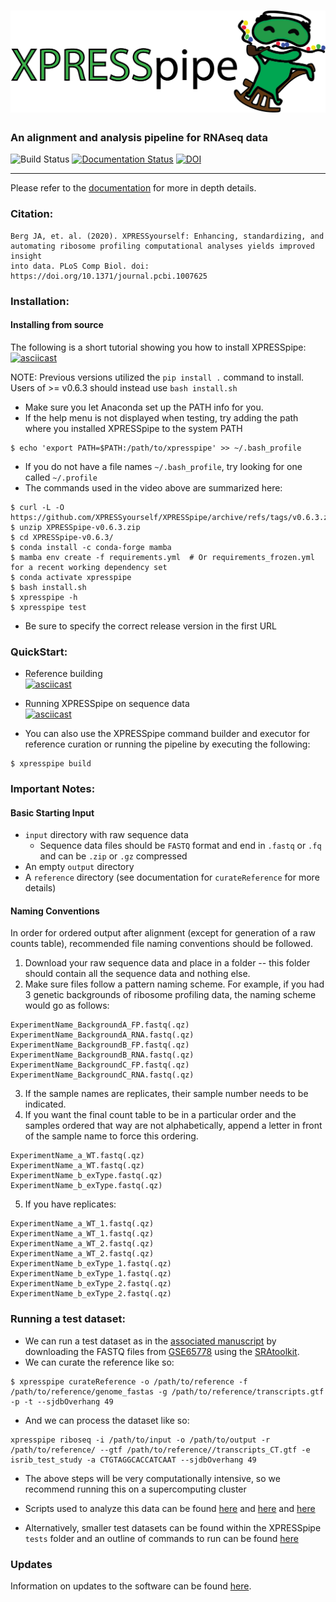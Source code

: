 # ![XPRESSpipe](https://raw.githubusercontent.com/XPRESSyourself/XPRESSpipe/master/docs/content/xpresspipe.png)


### An alignment and analysis pipeline for RNAseq data

![Build Status](https://github.com/XPRESSyourself/XPRESSpipe/workflows/build/badge.svg)
[![Documentation Status](https://readthedocs.org/projects/xpresspipe/badge/?version=latest)](https://xpresspipe.readthedocs.io/en/latest/?badge=latest)
[![DOI](https://zenodo.org/badge/170939943.svg)](https://zenodo.org/badge/latestdoi/170939943)
<!--[![Anaconda-Server Badge](https://anaconda.org/bioconda/xpresspipe/badges/version.svg)](https://anaconda.org/bioconda/xpresspipe)-->
<!--[![codecov.io](https://codecov.io/gh/XPRESSyourself/XPRESSpipe/XPRESSpipe.svg?branch=master)](https://codecov.io/gh/XPRESSyourself/XPRESSpipe)-->
<!--[![Docker](https://img.shields.io/static/v1.svg?label=docker&message=dowload&color=informational)](https://cloud.docker.com/repository/docker/jordanberg/xpresspipe/general)-->

-----
Please refer to the [documentation](https://xpresspipe.readthedocs.io/en/latest/?badge=latest) for more in depth details.

### Citation:    
```
Berg JA, et. al. (2020). XPRESSyourself: Enhancing, standardizing, and
automating ribosome profiling computational analyses yields improved insight
into data. PLoS Comp Biol. doi: https://doi.org/10.1371/journal.pcbi.1007625
```

### Installation:   
#### Installing from source
The following is a short tutorial showing you how to install XPRESSpipe:   
[![asciicast](https://asciinema.org/a/262192.svg)](https://asciinema.org/a/262192?speed=4)

NOTE: Previous versions utilized the `pip install .` command to install. Users of >= v0.6.3 should instead use `bash install.sh`

- Make sure you let Anaconda set up the PATH info for you.
- If the help menu is not displayed when testing, try adding the path where you installed XPRESSpipe to the system PATH
```
$ echo 'export PATH=$PATH:/path/to/xpresspipe' >> ~/.bash_profile
```
- If you do not have a file names `~/.bash_profile`, try looking for one called `~/.profile`
- The commands used in the video above are summarized here:
```
$ curl -L -O https://github.com/XPRESSyourself/XPRESSpipe/archive/refs/tags/v0.6.3.zip
$ unzip XPRESSpipe-v0.6.3.zip
$ cd XPRESSpipe-v0.6.3/
$ conda install -c conda-forge mamba
$ mamba env create -f requirements.yml  # Or requirements_frozen.yml for a recent working dependency set
$ conda activate xpresspipe
$ bash install.sh
$ xpresspipe -h
$ xpresspipe test
```
- Be sure to specify the correct release version in the first URL


### QuickStart:   
- Reference building   
[![asciicast](https://asciinema.org/a/256340.svg)](https://asciinema.org/a/256340?speed=4)

- Running XPRESSpipe on sequence data   
[![asciicast](https://asciinema.org/a/256343.svg)](https://asciinema.org/a/256343?speed=4)

- You can also use the XPRESSpipe command builder and executor for reference curation or running the pipeline by executing the following:
```
$ xpresspipe build
```


### Important Notes:    
#### Basic Starting Input
- `input` directory with raw sequence data
  - Sequence data files should be `FASTQ` format and end in `.fastq` or `.fq` and can be `.zip` or `.gz` compressed
- An empty `output` directory
- A `reference` directory (see documentation for `curateReference` for more details)

#### Naming Conventions
In order for ordered output after alignment (except for generation of a raw counts table), recommended file naming conventions should be followed.

1. Download your raw sequence data and place in a folder -- this folder should contain all the sequence data and nothing else.
2. Make sure files follow a pattern naming scheme. For example, if you had 3 genetic backgrounds of ribosome profiling data, the naming scheme would go as follows:
```
ExperimentName_BackgroundA_FP.fastq(.qz)
ExperimentName_BackgroundA_RNA.fastq(.qz)
ExperimentName_BackgroundB_FP.fastq(.qz)
ExperimentName_BackgroundB_RNA.fastq(.qz)
ExperimentName_BackgroundC_FP.fastq(.qz)
ExperimentName_BackgroundC_RNA.fastq(.qz)
```
3. If the sample names are replicates, their sample number needs to be indicated.
4. If you want the final count table to be in a particular order and the samples ordered that way are not alphabetically, append a letter in front of the sample name to force this ordering.
```
ExperimentName_a_WT.fastq(.qz)
ExperimentName_a_WT.fastq(.qz)
ExperimentName_b_exType.fastq(.qz)
ExperimentName_b_exType.fastq(.qz)
```
5. If you have replicates:
```
ExperimentName_a_WT_1.fastq(.qz)
ExperimentName_a_WT_1.fastq(.qz)
ExperimentName_a_WT_2.fastq(.qz)
ExperimentName_a_WT_2.fastq(.qz)
ExperimentName_b_exType_1.fastq(.qz)
ExperimentName_b_exType_1.fastq(.qz)
ExperimentName_b_exType_2.fastq(.qz)
ExperimentName_b_exType_2.fastq(.qz)
```


### Running a test dataset:
- We can run a test dataset as in the [associated manuscript](https://www.biorxiv.org/content/10.1101/704320v1) by downloading the FASTQ files from [GSE65778](https://www.ncbi.nlm.nih.gov/geo/query/acc.cgi?acc=GSE65778) using the [SRAtoolkit](https://www.biostars.org/p/111040/).
- We can curate the reference like so:
```
$ xpresspipe curateReference -o /path/to/reference -f /path/to/reference/genome_fastas -g /path/to/reference/transcripts.gtf -p -t --sjdbOverhang 49
```
- And we can process the dataset like so:
```
xpresspipe riboseq -i /path/to/input -o /path/to/output -r /path/to/reference/ --gtf /path/to/reference//transcripts_CT.gtf -e isrib_test_study -a CTGTAGGCACCATCAAT --sjdbOverhang 49
```
- The above steps will be very computationally intensive, so we recommend running this on a supercomputing cluster
- Scripts used to analyze this data can be found [here](https://github.com/XPRESSyourself/xpressyourself_manuscript/blob/master/isrib_analysis/isrib_analysis.py) and [here](https://github.com/XPRESSyourself/xpressyourself_manuscript/blob/master/isrib_analysis/isrib_de/run_de.sh) and [here](https://github.com/XPRESSyourself/xpressyourself_manuscript/blob/master/isrib_analysis/isrib_de/isrib_de_analysis.py)

- Alternatively, smaller test datasets can be found within the XPRESSpipe `tests` folder and an outline of commands to run can be found [here](https://github.com/XPRESSyourself/XPRESSpipe/blob/master/tests/test_pipelines.py)


### Updates
Information on updates to the software can be found [here](https://github.com/XPRESSyourself/XPRESSpipe/releases).
